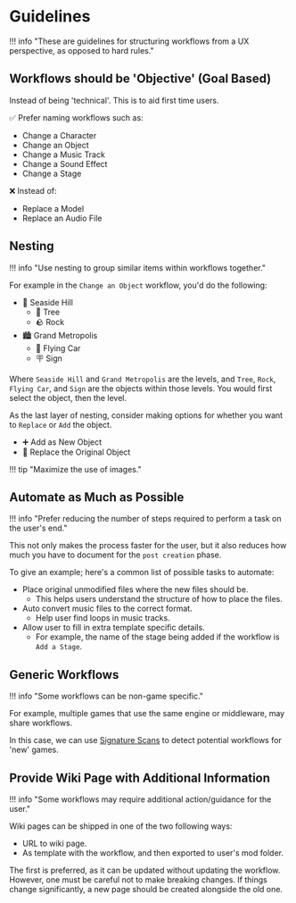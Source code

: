 # Guidelines

!!! info "These are guidelines for structuring workflows from a UX perspective, as opposed to hard rules."

## Workflows should be 'Objective' (Goal Based)

Instead of being 'technical'. This is to aid first time users.

✅ Prefer naming workflows such as:

- Change a Character
- Change an Object
- Change a Music Track
- Change a Sound Effect
- Change a Stage

❌ Instead of:

- Replace a Model
- Replace an Audio File

## Nesting

!!! info "Use nesting to group similar items within workflows together."

For example in the `Change an Object` workflow, you'd do the following:

- 🌊 Seaside Hill
    - 🌲 Tree
    - 🪨 Rock
- 🏙 Grand Metropolis
    - 🚗 Flying Car
    - 🪧 Sign

Where `Seaside Hill` and `Grand Metropolis` are the levels, and `Tree`, `Rock`, `Flying Car`, and `Sign` are the objects within those levels. You would first select the object, then the level.

As the last layer of nesting, consider making options for whether you want to `Replace` or `Add` the object.

- ➕ Add as New Object
- 🔄 Replace the Original Object

!!! tip "Maximize the use of images."

## Automate as Much as Possible

!!! info "Prefer reducing the number of steps required to perform a task on the user's end."

This not only makes the process faster for the user, but it also reduces how much
you have to document for the `post creation` phase.

To give an example; here's a common list of possible tasks to automate:

- Place original unmodified files where the new files should be.
    - This helps users understand the structure of how to place the files.
- Auto convert music files to the correct format.
    - Help user find loops in music tracks.
- Allow user to fill in extra template specific details.
    - For example, the name of the stage being added if the workflow is `Add a Stage`.

## Generic Workflows

!!! info "Some workflows can be non-game specific."

For example, multiple games that use the same engine or middleware, may share workflows.

In this case, we can use [Signature Scans][signature-scans] to detect potential workflows
for 'new' games.

## Provide Wiki Page with Additional Information

!!! info "Some workflows may require additional action/guidance for the user."

Wiki pages can be shipped in one of the two following ways:

- URL to wiki page.
- As template with the workflow, and then exported to user's mod folder.

The first is preferred, as it can be updated without updating the workflow.
However, one must be careful not to make breaking changes. If things change significantly,
a new page should be created alongside the old one.

[signature-scans]: ../../Mods/Libraries/Signature-Scanner/About.md